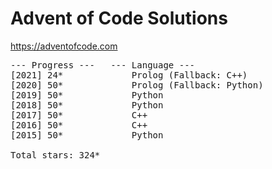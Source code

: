 # Advent of Code Solutions

https://adventofcode.com

<pre>
--- Progress ---   --- Language ---
[2021] 24*             Prolog (Fallback: C++)
[2020] 50*             Prolog (Fallback: Python)
[2019] 50*             Python
[2018] 50*             Python
[2017] 50*             C++
[2016] 50*             C++
[2015] 50*             Python

Total stars: 324*
</pre>

